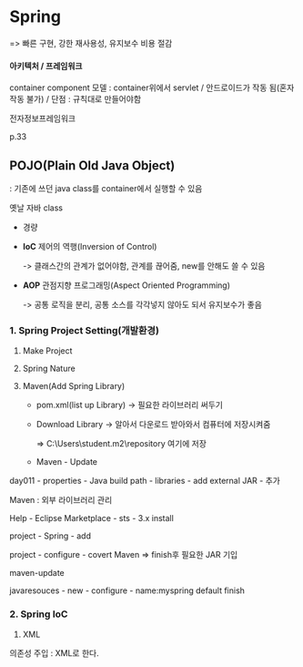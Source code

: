 # Spring

=> 빠른 구현, 강한 재사용성, 유지보수 비용 절감

#### 아키텍처 / 프레임워크

container component 모델 : container위에서 servlet / 안드로이드가 작동 됨(혼자 작동 불가) / 단점 : 규칙대로 만들어야함

전자정보프레임워크



p.33

## POJO(Plain Old Java Object)

: 기존에 쓰던 java class를 container에서 실행할 수 있음

옛날 자바 class

* 경량

* **IoC** 제어의 역행(Inversion of Control) 

  -> 클래스간의 관계가 없어야함, 관계를 끊어줌, new를 안해도 쓸 수 있음

* **AOP** 관점지향 프로그래밍(Aspect Oriented Programming) 

  -> 공통 로직을 분리, 공통 소스를 각각넣지 않아도 되서 유지보수가 좋음




### 1. Spring Project Setting(개발환경)

1. Make Project

2. Spring Nature

3. Maven(Add Spring Library)

   - pom.xml(list up Library) -> 필요한 라이브러리 써두기

   - Download Library -> 알아서 다운로드 받아와서 컴퓨터에 저장시켜줌

     => C:\Users\student\.m2\repository 여기에 저장

   - Maven - Update



day011 - properties - Java build path - libraries - add external JAR - 추가

Maven : 외부 라이브러리 관리

Help - Eclipse Marketplace - sts -  3.x install

project - Spring - add

project - configure - covert Maven => finish후 필요한 JAR  기입

maven-update

javaresouces - new - configure - name:myspring default finish





### 2. Spring IoC

1. XML

의존성 주입 : XML로 한다.